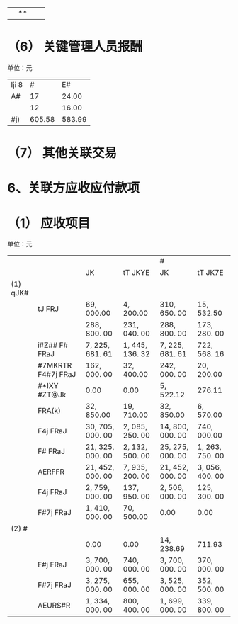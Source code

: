 <table><tr><td></td><td>**</td><td></td><td></td></tr></table>

# （6） 关键管理人员报酬

单位：元

<table><tr><td>Iji 8</td><td>#</td><td>E#</td></tr><tr><td>A#</td><td>17</td><td>24.00</td></tr><tr><td></td><td>12</td><td>16.00</td></tr><tr><td>#j)</td><td>605.58</td><td>583.99</td></tr></table>

# （7） 其他关联交易

# 6、关联方应收应付款项

# （1） 应收项目

单位：元  

<table><tr><td rowspan="2"></td><td rowspan="2"></td><td colspan="2"></td><td colspan="2">#</td></tr><tr><td>JK </td><td>tT JKYE</td><td>JK </td><td>tT JK7E</td></tr><tr><td>(1) qJK#</td><td></td><td></td><td></td><td></td><td></td></tr><tr><td></td><td>tJ   FRJ</td><td>69, 000.00</td><td>4, 200.00</td><td>310, 650. 00</td><td>15, 532.50</td></tr><tr><td></td><td></td><td>288, 800. 00</td><td>231, 040. 00</td><td>288, 800. 00</td><td>173, 280. 00</td></tr><tr><td></td><td>i#Z## F# FRaJ</td><td>7, 225, 681. 61</td><td>1, 445, 136. 32</td><td>7, 225, 681. 61</td><td>722, 568. 16</td></tr><tr><td></td><td>#7MKRTR F4#7j FRaJ</td><td>162, 000. 00</td><td>32, 400.00</td><td>242, 000. 00</td><td>20, 200.00</td></tr><tr><td></td><td>#*IXY #ZT@Jk</td><td>0.00</td><td>0.00</td><td>5, 522.12</td><td>276.11</td></tr><tr><td></td><td>FRA(k)</td><td>32, 850.00</td><td>19, 710.00</td><td>32, 850.00</td><td>6, 570.00</td></tr><tr><td></td><td>F4j FRaJ</td><td>30, 705, 000. 00</td><td>2, 085, 250. 00</td><td>14, 800, 000. 00</td><td>740, 000.00</td></tr><tr><td></td><td>F# FRaJ</td><td>21, 325, 000. 00</td><td>2, 132, 500. 00</td><td>25, 275, 000. 00</td><td>1, 263, 750. 00</td></tr><tr><td></td><td>AERFFR</td><td>21, 452, 000. 00</td><td>7, 935, 200. 00</td><td>21, 452, 000. 00</td><td>3, 056, 400. 00</td></tr><tr><td></td><td>F4j FRaJ</td><td>2, 759, 000. 00</td><td>137, 950. 00</td><td>2, 506, 000. 00</td><td>125, 300. 00</td></tr><tr><td></td><td>F#7j FRaJ</td><td>1, 410, 000. 00</td><td>70, 500.00</td><td>0.00</td><td>0.00</td></tr><tr><td>(2) #</td><td></td><td></td><td></td><td></td><td></td></tr><tr><td></td><td></td><td>0.00</td><td>0.00</td><td>14, 238.69</td><td>711.93</td></tr><tr><td></td><td>F#j FRaJ</td><td>3, 700, 000. 00</td><td>740, 000. 00</td><td>3, 700, 000. 00</td><td>370, 000. 00</td></tr><tr><td></td><td>F#7j FRaJ</td><td>3, 275, 000. 00</td><td>655, 000. 00</td><td>3, 525, 000. 00</td><td>352, 500. 00</td></tr><tr><td></td><td>AEUR$#R</td><td>1, 334, 000. 00</td><td>800, 400. 00</td><td>1, 699, 000. 00</td><td>339, 800. 00</td></tr></table>